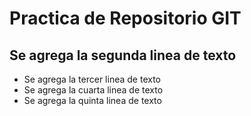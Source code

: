 # Practica de Repositorio GIT
## Se agrega la segunda linea de texto
- Se agrega la tercer linea de texto
- Se agrega la cuarta linea de texto
- Se agrega la quinta linea de texto